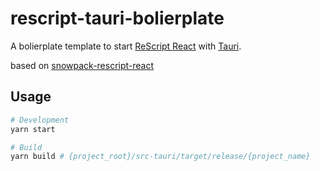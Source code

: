 # rescript-tauri-bolierplate

A bolierplate template to start [ReScript React](https://rescript-lang.org/docs/react/latest/introduction) 
with [Tauri](https://tauri.studio/).

based on [snowpack-rescript-react](https://github.com/reason-seoul/snowpack-rescript-react)

## Usage

```bash
# Development
yarn start

# Build
yarn build # {project_root}/src-tauri/target/release/{project_name}
```

